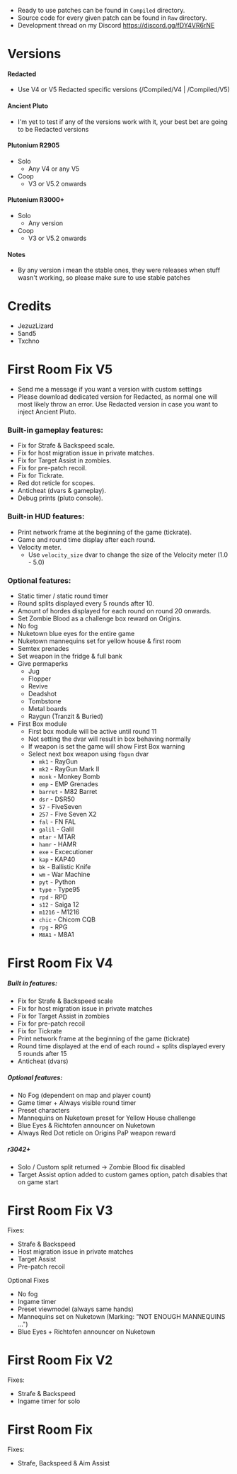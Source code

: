 - Ready to use patches can be found in `Compiled` directory.
- Source code for every given patch can be found in `Raw` directory.
- Development thread on my Discord https://discord.gg/fDY4VR6rNE

# Versions
#### Redacted
- Use V4 or V5 Redacted specific versions (/Compiled/V4 | /Compiled/V5)
#### Ancient Pluto
- I'm yet to test if any of the versions work with it, your best bet are going to be Redacted versions
#### Plutonium R2905
- Solo
    * Any V4 or any V5
- Coop
    * V3 or V5.2 onwards
#### Plutonium R3000+
- Solo
    * Any version
- Coop
    * V3 or V5.2 onwards
#### Notes
- By any version i mean the stable ones, they were releases when stuff wasn't working, so please make sure to use stable patches

# Credits
- JezuzLizard
- 5and5
- Txchno

# First Room Fix V5
- Send me a message if you want a version with custom settings
- Please download dedicated version for Redacted, as normal one will most likely throw an error. Use Redacted version in case you want to inject Ancient Pluto.

### Built-in gameplay features:
- Fix for Strafe & Backspeed scale.
- Fix for host migration issue in private matches.
- Fix for Target Assist in zombies.
- Fix for pre-patch recoil.
- Fix for Tickrate.
- Red dot reticle for scopes.
- Anticheat (dvars & gameplay).
- Debug prints (pluto console).

### Built-in HUD features:
- Print network frame at the beginning of the game (tickrate).
- Game and round time display after each round.
- Velocity meter.
    * Use `velocity_size` dvar to change the size of the Velocity meter (1.0 - 5.0)

### Optional features:
- Static timer / static round timer
- Round splits displayed every 5 rounds after 10.
- Amount of hordes displayed for each round on round 20 onwards.
- Set Zombie Blood as a challenge box reward on Origins.
- No fog
- Nuketown blue eyes for the entire game
- Nuketown mannequins set for yellow house & first room
- Semtex prenades
- Set weapon in the fridge & full bank
- Give permaperks
    - Jug
    - Flopper
    - Revive
    - Deadshot
    - Tombstone
    - Metal boards
    - Raygun (Tranzit & Buried)
- First Box module
    * First box module will be active until round 11
    * Not setting the dvar will result in box behaving normally
    * If weapon is set the game will show First Box warning
    * Select next box weapon using `fbgun` dvar
        + `mk1` - RayGun
        + `mk2` - RayGun Mark II
        + `monk` - Monkey Bomb
        + `emp` - EMP Grenades
        + `barret` - M82 Barret
        + `dsr` - DSR50
        + `57` - FiveSeven
        + `257` - Five Seven X2
        + `fal` - FN FAL
        + `galil` - Galil
        + `mtar` - MTAR
        + `hamr` - HAMR
        + `exe` - Excecutioner
        + `kap` - KAP40
        + `bk` - Ballistic Knife
        + `wm` - War Machine
        + `pyt` - Python
        + `type` - Type95
        + `rpd` - RPD
        + `s12` - Saiga 12
        + `m1216` - M1216
        + `chic` - Chicom CQB
        + `rpg` - RPG
        + `M8A1` - M8A1

# First Room Fix V4

##### Built in features:
- Fix for Strafe & Backspeed scale
- Fix for host migration issue in private matches
- Fix for Target Assist in zombies
- Fix for pre-patch recoil
- Fix for Tickrate
- Print network frame at the beginning of the game (tickrate)
- Round time displayed at the end of each round + splits displayed every 5 rounds after 15
- Anticheat (dvars)

##### Optional features:
- No Fog (dependent on map and player count)
- Game timer + Always visible round timer
- Preset characters
- Mannequins on Nuketown preset for Yellow House challenge
- Blue Eyes & Richtofen announcer on Nuketown
- Always Red Dot reticle on Origins PaP weapon reward
##### r3042+
- Solo / Custom split returned -> Zombie Blood fix disabled
- Target Assist option added to custom games option, patch disables that on game start

# First Room Fix V3
Fixes:
- Strafe & Backspeed
- Host migration issue in private matches
- Target Assist
- Pre-patch recoil

Optional Fixes
- No fog
- Ingame timer
- Preset viewmodel (always same hands)
- Mannequins set on Nuketown (Marking: "NOT ENOUGH MANNEQUINS ...")
- Blue Eyes + Richtofen announcer on Nuketown

# First Room Fix V2
Fixes:
- Strafe & Backspeed
- Ingame timer for solo

# First Room Fix
Fixes:
- Strafe, Backspeed & Aim Assist
